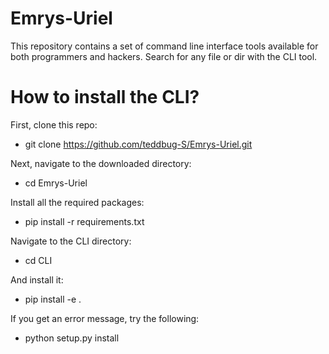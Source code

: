 # Emrys-Uriel
This repository contains a set of command line interface tools available for both programmers and hackers.
Search for any file or dir with the CLI tool.

# How to install the CLI?
First, clone this repo:

- git clone https://github.com/teddbug-S/Emrys-Uriel.git

Next, navigate to the downloaded directory:

- cd Emrys-Uriel

Install all the required packages:

- pip install -r requirements.txt

Navigate to the CLI directory:

- cd CLI

And install it:

- pip install -e .

If you get an error message, try the following: 

- python setup.py install
